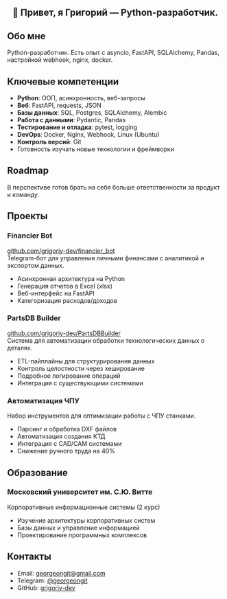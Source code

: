 <h2 align="center">👋 Привет, я Григорий — Python-разработчик.</h2>

## Обо мне
Python-разработчик. Есть опыт с asyncio, FastAPI, SQLAlchemy, Pandas, настройкой webhook, nginx, docker.

## Ключевые компетенции
- **Python**: ООП, асинхронность, веб-запросы
- **Веб**: FastAPI, requests, JSON
- **Базы данных**: SQL, Postgres, SQLAlchemy, Alembic
- **Работа с данными**: Pydantic, Pandas
- **Тестирование и отладка**: pytest, logging
- **DevOps**: Docker, Nginx, Webhook, Linux (Ubuntu)
- **Контроль версий**: Git
- Готовность изучать новые технологии и фреймворки

## Roadmap
В перспективе готов брать на себя больше ответственности за продукт и команду.

## Проекты

### Financier Bot
[github.com/grigoriy-dev/financier_bot](https://github.com/grigoriy-dev/financier_bot)  
Telegram-бот для управления личными финансами с аналитикой и экспортом данных.
- Асинхронная архитектура на Python
- Генерация отчетов в Excel (xlsx)
- Веб-интерфейс на FastAPI
- Категоризация расходов/доходов

### PartsDB Builder
[github.com/grigoriy-dev/PartsDBBuilder](https://github.com/grigoriy-dev/PartsDBBuilder)  
Система для автоматизации обработки технологических данных о деталях.
- ETL-пайплайны для структурирования данных
- Контроль целостности через хеширование
- Подробное логирование операций
- Интеграция с существующими системами

### Автоматизация ЧПУ
Набор инструментов для оптимизации работы с ЧПУ станками.
- Парсинг и обработка DXF файлов
- Автоматизация создания КТД
- Интеграция с CAD/CAM системами
- Снижение ручного труда на 40%

## Образование
### Московский университет им. С.Ю. Витте
Корпоративные информационные системы (2 курс)
- Изучение архитектуры корпоративных систем
- Базы данных и управление информацией
- Проектирование программных комплексов

## Контакты
- Email: georgeongit@gmail.com
- Telegram: [@georgeongit](https://t.me/georgeongit)
- GitHub: [grigoriy-dev](https://github.com/grigoriy-dev)
